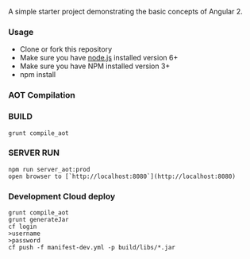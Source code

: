 
A simple starter project demonstrating the basic concepts of Angular 2.


### Usage
- Clone or fork this repository
- Make sure you have [node.js](https://nodejs.org/) installed version 6+
- Make sure you have NPM installed version 3+
- npm install


### AOT Compilation
### BUILD
    grunt compile_aot
### SERVER RUN
    npm run server_aot:prod
    open browser to [`http://localhost:8080`](http://localhost:8080)

### Development Cloud deploy
    grunt compile_aot
    grunt generateJar
    cf login
    >username
    >password
    cf push -f manifest-dev.yml -p build/libs/*.jar
